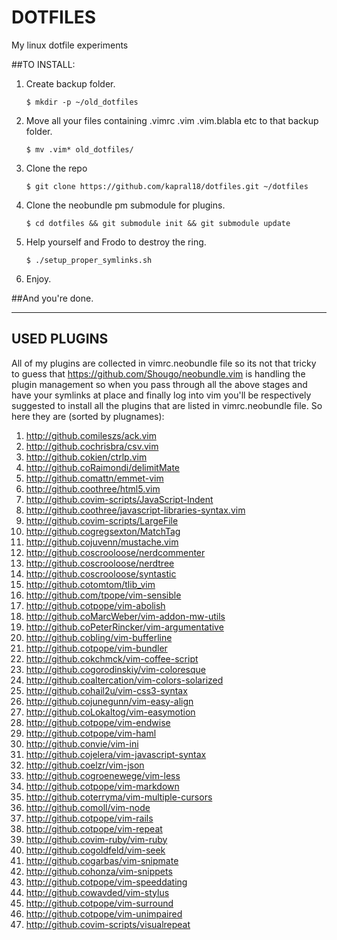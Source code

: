 DOTFILES
========

My linux dotfile experiments


##TO INSTALL:
1. Create backup folder.

    ```
    $ mkdir -p ~/old_dotfiles
    ```        
2. Move all your files containing .vimrc .vim .vim.blabla etc to that backup folder.
    
    ```
    $ mv .vim* old_dotfiles/
    ```
3. Clone the repo
    
    ```
    $ git clone https://github.com/kapral18/dotfiles.git ~/dotfiles
    ```
4. Clone the neobundle pm submodule for plugins.
    
    ```
    $ cd dotfiles && git submodule init && git submodule update
    ```
5. Help yourself and Frodo to destroy the ring.
    
    ```
    $ ./setup_proper_symlinks.sh
    ```
6. Enjoy.

##And you're done.

- - -

## USED PLUGINS

All of my plugins are collected in vimrc.neobundle file so its not that
tricky to guess that <https://github.com/Shougo/neobundle.vim> is handling the plugin
management so when you pass through all the above stages and have your symlinks at
place and finally log into vim you'll be respectively suggested to install all the plugins
that are listed in vimrc.neobundle file. So here they are (sorted by plugnames):


1. <http://github.comileszs/ack.vim>
1. <http://github.cochrisbra/csv.vim>
1. <http://github.cokien/ctrlp.vim>
1. <http://github.coRaimondi/delimitMate>
1. <http://github.comattn/emmet-vim>
1. <http://github.coothree/html5.vim>
1. <http://github.covim-scripts/JavaScript-Indent>
1. <http://github.coothree/javascript-libraries-syntax.vim>
1. <http://github.covim-scripts/LargeFile>
1. <http://github.cogregsexton/MatchTag>
1. <http://github.cojuvenn/mustache.vim>
1. <http://github.coscrooloose/nerdcommenter>
1. <http://github.coscrooloose/nerdtree>
1. <http://github.coscrooloose/syntastic>
1. <http://github.cotomtom/tlib_vim>
1. <http://github.com/tpope/vim-sensible>
1. <http://github.cotpope/vim-abolish>
1. <http://github.coMarcWeber/vim-addon-mw-utils>
1. <http://github.coPeterRincker/vim-argumentative>
1. <http://github.cobling/vim-bufferline>
1. <http://github.cotpope/vim-bundler>
1. <http://github.cokchmck/vim-coffee-script>
1. <http://github.cogorodinskiy/vim-coloresque>
1. <http://github.coaltercation/vim-colors-solarized>
1. <http://github.cohail2u/vim-css3-syntax>
1. <http://github.cojunegunn/vim-easy-align>
1. <http://github.coLokaltog/vim-easymotion>
1. <http://github.cotpope/vim-endwise>
1. <http://github.cotpope/vim-haml>
1. <http://github.convie/vim-ini>
1. <http://github.cojelera/vim-javascript-syntax>
1. <http://github.coelzr/vim-json>
1. <http://github.cogroenewege/vim-less>
1. <http://github.cotpope/vim-markdown>
1. <http://github.coterryma/vim-multiple-cursors>
1. <http://github.comoll/vim-node>
1. <http://github.cotpope/vim-rails>
1. <http://github.cotpope/vim-repeat>
1. <http://github.covim-ruby/vim-ruby>
1. <http://github.cogoldfeld/vim-seek>
1. <http://github.cogarbas/vim-snipmate>
1. <http://github.cohonza/vim-snippets>
1. <http://github.cotpope/vim-speeddating>
1. <http://github.cowavded/vim-stylus>
1. <http://github.cotpope/vim-surround>
1. <http://github.cotpope/vim-unimpaired>
1. <http://github.covim-scripts/visualrepeat>
